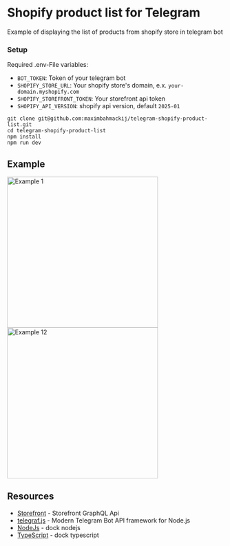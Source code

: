 # Shopify product list for Telegram

Example of displaying the list of products from shopify store in telegram bot

### Setup

Required .env-File variables:
- `BOT_TOKEN`: Token of your telegram bot
- `SHOPIFY_STORE_URL`: Your shopify store's domain, e.x. `your-domain.myshopify.com`
- `SHOPIFY_STOREFRONT_TOKEN`: Your storefront api token
- `SHOPIFY_API_VERSION`: shopify api version, default `2025-01`

```shell
git clone git@github.com:maximbahmackij/telegram-shopify-product-list.git
cd telegram-shopify-product-list
npm install
npm run dev
```
## Example

<img src="https://github.com/user-attachments/assets/c9e21a6e-a8e1-419c-8573-bd08e3b7e3c1" alt="Example 1" height="350">
<img src="https://github.com/user-attachments/assets/3e6b4cbb-d0d9-4f6f-bb7b-6c549fe57db1" alt="Example 12" height="350">



## Resources

- [Storefront](https://shopify.dev/docs/api/storefront) - Storefront GraphQL Api
- [telegraf.js](https://telegraf.js.org/) - Modern Telegram Bot API framework for Node.js
- [NodeJs](https://nodejs.org/) - dock nodejs
- [TypeScript](https://www.typescriptlang.org/) - dock typescript
